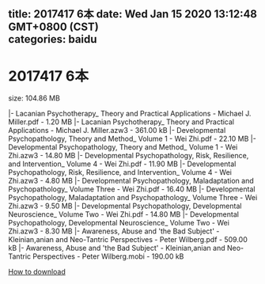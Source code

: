 
title: 2017417 6本
date: Wed Jan 15 2020 13:12:48 GMT+0800 (CST)    
categories: baidu
---

# 2017417 6本
size: 104.86 MB
 
 
|- Lacanian Psychotherapy_ Theory and Practical Applications - Michael J. Miller.pdf - 1.20 MB
|- Lacanian Psychotherapy_ Theory and Practical Applications - Michael J. Miller.azw3 - 361.00 kB
|- Developmental Psychopathology, Theory and Method_ Volume 1 - Wei Zhi.pdf - 22.10 MB
|- Developmental Psychopathology, Theory and Method_ Volume 1 - Wei Zhi.azw3 - 14.80 MB
|- Developmental Psychopathology, Risk, Resilience, and Intervention_ Volume 4 - Wei Zhi.pdf - 11.90 MB
|- Developmental Psychopathology, Risk, Resilience, and Intervention_ Volume 4 - Wei Zhi.azw3 - 4.80 MB
|- Developmental Psychopathology, Maladaptation and Psychopathology_ Volume Three - Wei Zhi.pdf - 16.40 MB
|- Developmental Psychopathology, Maladaptation and Psychopathology_ Volume Three - Wei Zhi.azw3 - 9.50 MB
|- Developmental Psychopathology, Developmental Neuroscience_ Volume Two - Wei Zhi.pdf - 14.80 MB
|- Developmental Psychopathology, Developmental Neuroscience_ Volume Two - Wei Zhi.azw3 - 8.30 MB
|- Awareness, Abuse and 'the Bad Subject' - Kleinian,anian and Neo-Tantric Perspectives - Peter Wilberg.pdf - 509.00 kB
|- Awareness, Abuse and 'the Bad Subject' - Kleinian,anian and Neo-Tantric Perspectives - Peter Wilberg.mobi - 190.00 kB

[How to download](https://bpcam.bemobtrk.com/go/2ceec3aa-1ca2-46d6-b9ff-aaa5c184517c?jno=359)